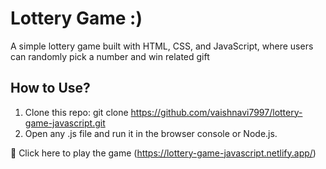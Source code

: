 # Lottery Game :)

A simple lottery game built with HTML, CSS, and JavaScript, where users can randomly pick a number and win related gift

## How to Use?
1) Clone this repo: git clone https://github.com/vaishnavi7997/lottery-game-javascript.git
2) Open any .js file and run it in the browser console or Node.js.

🔗 Click here to play the game (https://lottery-game-javascript.netlify.app/)
